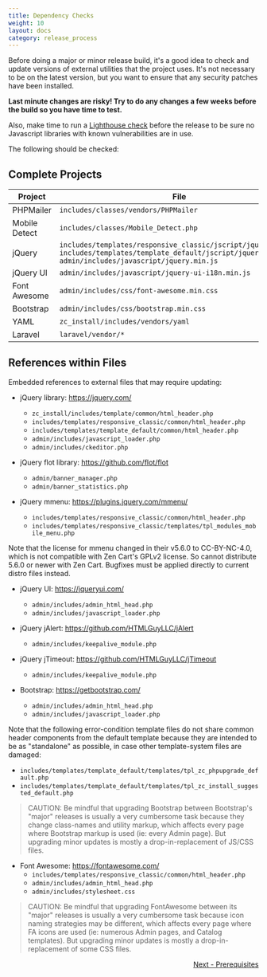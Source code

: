 ```yaml
---
title: Dependency Checks
weight: 10
layout: docs
category: release_process
---
```


Before doing a major or minor release build, it's a good idea to check and update versions of external utilities that the project uses. It's not necessary to be on the latest version, but you want to ensure that any security patches have been installed.  

**Last minute changes are risky!  Try to do any changes a few weeks before the build so you have time to test.**

Also, make time to run a [Lighthouse check](/user/upgrading/javascript_updates/) before the release to be sure no Javascript libraries with known vulnerabilities are in use. 

The following should be checked: 

## Complete Projects 
|Project|File|Project URL|
|-------|----|-----------|
|PHPMailer|`includes/classes/vendors/PHPMailer`|https://github.com/PHPMailer/PHPMailer|
|Mobile Detect|`includes/classes/Mobile_Detect.php`|https://github.com/serbanghita/Mobile-Detect/|
|jQuery|`includes/templates/responsive_classic/jscript/jquery.min.js`<br>`includes/templates/template_default/jscript/jquery.min.js`<br>`admin/includes/javascript/jquery.min.js`|https://jquery.com/|
|jQuery UI|`admin/includes/javascript/jquery-ui-i18n.min.js`|https://jqueryui.com/|
|Font Awesome|`admin/includes/css/font-awesome.min.css`|https://fontawesome.com/|
|Bootstrap|`admin/includes/css/bootstrap.min.css`|https://getbootstrap.com/|
|YAML|`zc_install/includes/vendors/yaml`|https://yaml.org/|
|Laravel|`laravel/vendor/*`|https://laravel.com/|

## References within Files 

Embedded references to external files that may require updating: 

- jQuery library: https://jquery.com/ 
  - `zc_install/includes/template/common/html_header.php`
  - `includes/templates/responsive_classic/common/html_header.php`
  - `includes/templates/template_default/common/html_header.php`
  - `admin/includes/javascript_loader.php`
  - `admin/includes/ckeditor.php`

- jQuery flot library: https://github.com/flot/flot
   - `admin/banner_manager.php`
   - `admin/banner_statistics.php`
 
- jQuery mmenu: https://plugins.jquery.com/mmenu/
  - `includes/templates/responsive_classic/common/html_header.php `
  - `includes/templates/responsive_classic/templates/tpl_modules_mobile_menu.php `
 
Note that the license for mmenu changed in their v5.6.0 to CC-BY-NC-4.0, which is not compatible with Zen Cart's GPLv2 license. So cannot distribute 5.6.0 or newer with Zen Cart. Bugfixes must be applied directly to current distro files instead.

- jQuery UI: https://jqueryui.com/ 
  - `admin/includes/admin_html_head.php`
  - `admin/includes/javascript_loader.php`

- jQuery jAlert: https://github.com/HTMLGuyLLC/jAlert 
   - `admin/includes/keepalive_module.php`

- jQuery jTimeout: https://github.com/HTMLGuyLLC/jTimeout 
   - `admin/includes/keepalive_module.php`

- Bootstrap: https://getbootstrap.com/
  - `admin/includes/admin_html_head.php`
  - `admin/includes/javascript_loader.php`

 Note that the following error-condition template files do not share common header components from the default template because they are intended to be as "standalone" as possible, in case other template-system files are damaged:
  - `includes/templates/template_default/templates/tpl_zc_phpupgrade_default.php`
  - `includes/templates/template_default/templates/tpl_zc_install_suggested_default.php`

> CAUTION: Be mindful that upgrading Bootstrap between Bootstrap's "major" releases is usually a very cumbersome task because they change class-names and utility markup, which affects every page where Bootstrap markup is used (ie: every Admin page). But upgrading minor updates is mostly a drop-in-replacement of JS/CSS files.

- Font Awesome: https://fontawesome.com/
  - `includes/templates/responsive_classic/common/html_header.php`
  - `admin/includes/admin_html_head.php`
  - `admin/includes/stylesheet.css`

> CAUTION: Be mindful that upgrading FontAwesome between its "major" releases is usually a very cumbersome task because icon naming strategies may be different, which affects every page where FA icons are used (ie: numerous Admin pages, and Catalog templates). But upgrading minor updates is mostly a drop-in-replacement of some CSS files.


<div style="text-align:right;" id="next">
   <a class="btn btn-lg btn-primary mr-3 mb-4" href="/dev/release_process/prerequisites/">
        Next - Prerequisites<i class="fas fa-arrow-alt-circle-right ml-2"></i>
   </a>
</div>

